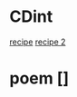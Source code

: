 # CDint

[recipe](file:///Users/maggielicata/Documents/cdinteractions/CDint/recipe/index.html)
[recipe 2](file:///Users/maggielicata/Documents/cdinteractions/CDint/recipe%202/index.html)
# poem []
